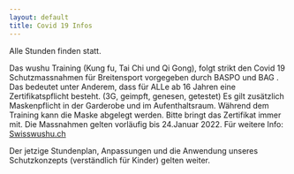 ```yaml
---
layout: default
title: Covid 19 Infos
---
```


Alle Stunden finden statt.

Das wushu Training (Kung fu, Tai Chi und Qi Gong), folgt strikt den
Covid 19 Schutzmassnahmen für Breitensport vorgegeben durch BASPO
und BAG .<br>
Das bedeutet unter Anderem, dass für ALLe ab 16 Jahren eine Zertifikatspflicht besteht. (3G, geimpft, genesen, getestet) 
Es gilt zusätzlich Maskenpflicht in der Garderobe und im Aufenthaltsraum. Während dem Training kann die Maske abgelegt werden. Bitte bringt das Zertifikat immer mit.
Die Massnahmen gelten vorläufig bis 24.Januar 2022.
Für weitere Info: [Swisswushu.ch](http://www.swisswushu.ch/covid19)

Der jetzige Stundenplan, Anpassungen und die Anwendung unseres Schutzkonzepts (verständlich für Kinder) gelten weiter.